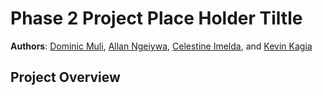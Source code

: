 # Phase 2 Project Place Holder Tiltle

**Authors**: [Dominic Muli](mailto:dominic.muli@student.moringaschool.com), [Allan Ngeiywa](mailto:allan.ngeiywa@student.moringaschool.com), [Celestine Imelda](mailto:celestine.imelda@student.moringaschool.com), and [Kevin Kagia](mailto:kevin.kagia@student.moringaschool.com)

## Project Overview
